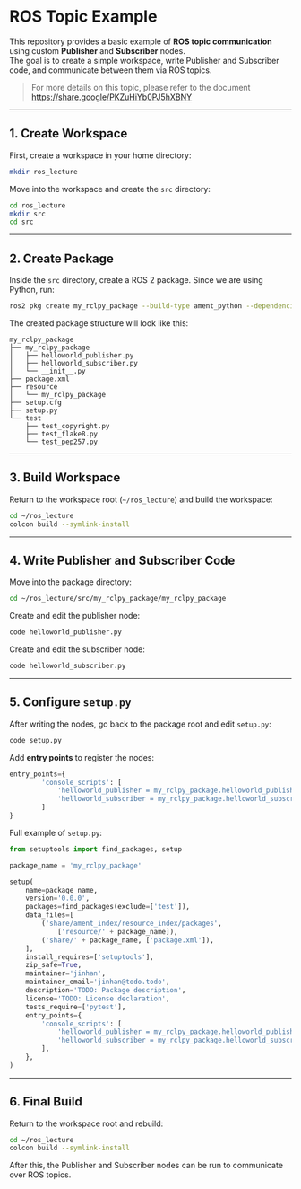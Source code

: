 # ROS Topic Example

This repository provides a basic example of **ROS topic communication** using custom **Publisher** and **Subscriber** nodes.  
The goal is to create a simple workspace, write Publisher and Subscriber code, and communicate between them via ROS topics.

> For more details on this topic, please refer to the document
https://share.google/PKZuHiYb0PJ5hXBNY

---

## 1. Create Workspace

First, create a workspace in your home directory:

```bash
mkdir ros_lecture
```

Move into the workspace and create the `src` directory:

```bash
cd ros_lecture
mkdir src
cd src
```

---

## 2. Create Package

Inside the `src` directory, create a ROS 2 package. Since we are using Python, run:

```bash
ros2 pkg create my_rclpy_package --build-type ament_python --dependencies rclpy std_msgs
```

The created package structure will look like this:

```
my_rclpy_package
├── my_rclpy_package
│   ├── helloworld_publisher.py
│   ├── helloworld_subscriber.py
│   └── __init__.py
├── package.xml
├── resource
│   └── my_rclpy_package
├── setup.cfg
├── setup.py
└── test
    ├── test_copyright.py
    ├── test_flake8.py
    └── test_pep257.py
```

---

## 3. Build Workspace

Return to the workspace root (`~/ros_lecture`) and build the workspace:

```bash
cd ~/ros_lecture
colcon build --symlink-install
```

---

## 4. Write Publisher and Subscriber Code

Move into the package directory:

```bash
cd ~/ros_lecture/src/my_rclpy_package/my_rclpy_package
```

Create and edit the publisher node:

```bash
code helloworld_publisher.py
```

Create and edit the subscriber node:

```bash
code helloworld_subscriber.py
```

---

## 5. Configure `setup.py`

After writing the nodes, go back to the package root and edit `setup.py`:

```bash
code setup.py
```

Add **entry points** to register the nodes:

```python
entry_points={
        'console_scripts': [
            'helloworld_publisher = my_rclpy_package.helloworld_publisher:main',
            'helloworld_subscriber = my_rclpy_package.helloworld_subscriber:main'
        ]
}
```

Full example of `setup.py`:

```python
from setuptools import find_packages, setup

package_name = 'my_rclpy_package'

setup(
    name=package_name,
    version='0.0.0',
    packages=find_packages(exclude=['test']),
    data_files=[
        ('share/ament_index/resource_index/packages',
            ['resource/' + package_name]),
        ('share/' + package_name, ['package.xml']),
    ],
    install_requires=['setuptools'],
    zip_safe=True,
    maintainer='jinhan',
    maintainer_email='jinhan@todo.todo',
    description='TODO: Package description',
    license='TODO: License declaration',
    tests_require=['pytest'],
    entry_points={
        'console_scripts': [
            'helloworld_publisher = my_rclpy_package.helloworld_publisher:main',
            'helloworld_subscriber = my_rclpy_package.helloworld_subscriber:main'
        ],
    },
)
```

---

## 6. Final Build

Return to the workspace root and rebuild:

```bash
cd ~/ros_lecture
colcon build --symlink-install
```

After this, the Publisher and Subscriber nodes can be run to communicate over ROS topics.
